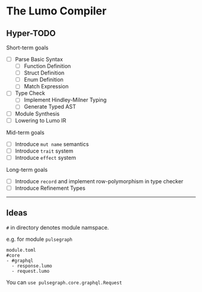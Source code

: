 # The Lumo Compiler

## Hyper-TODO

Short-term goals

- [ ] Parse Basic Syntax
  - [ ] Function Definition
  - [ ] Struct Definition
  - [ ] Enum Definition
  - [ ] Match Expression
- [ ] Type Check
  - [ ] Implement Hindley-Milner Typing
  - [ ] Generate Typed AST
- [ ] Module Synthesis
- [ ] Lowering to Lumo IR

Mid-term goals

- [ ] Introduce `mut name` semantics
- [ ] Introduce `trait` system
- [ ] Introduce `effect` system

Long-term goals

- [ ] Introduce `record` and implement row-polymorphism in type checker
- [ ] Introduce Refinement Types

---

## Ideas

`#` in directory denotes module namspace.

e.g. for module `pulsegraph`

```
module.toml
#core
- #graphql
  - response.lumo
  - request.lumo
```

You can `use pulsegraph.core.graphql.Request`
